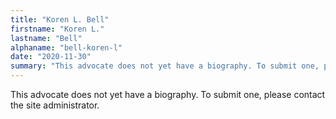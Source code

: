 ```yaml
---
title: "Koren L. Bell"
firstname: "Koren L."
lastname: "Bell"
alphaname: "bell-koren-l"
date: "2020-11-30"
summary: "This advocate does not yet have a biography. To submit one, please contact the site administrator."
---
```

This advocate does not yet have a biography. To submit one, please contact the site administrator.

